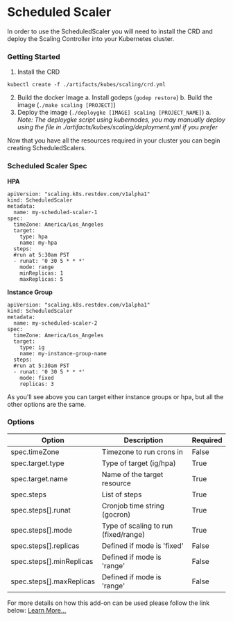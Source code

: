 # Scheduled Scaler

In order to use the ScheduledScaler you will need to install the CRD and deploy the Scaling Controller into your Kubernetes cluster.

### Getting Started
1. Install the CRD
```
kubectl create -f ./artifacts/kubes/scaling/crd.yml
```
2. Build the docker Image
	a. Install godeps (`godep restore`)
	b. Build the image (`./make scaling [PROJECT]`)
3. Deploy the image (`./deploygke [IMAGE] scaling [PROJECT_NAME]`)
	a. *Note: The deploygke script using kubernodes, you may manually deploy using the file in ./artifacts/kubes/scaling/deployment.yml if you prefer* 

Now that you have all the resources required in your cluster you can begin creating ScheduledScalers.

### Scheduled Scaler Spec
**HPA**
```
apiVersion: "scaling.k8s.restdev.com/v1alpha1"
kind: ScheduledScaler
metadata:
  name: my-scheduled-scaler-1
spec:
  timeZone: America/Los_Angeles
  target:
    type: hpa
    name: my-hpa
  steps:
  #run at 5:30am PST
  - runat: '0 30 5 * * *'
    mode: range
    minReplicas: 1
    maxReplicas: 5
```
**Instance Group**
```
apiVersion: "scaling.k8s.restdev.com/v1alpha1"
kind: ScheduledScaler
metadata:
  name: my-scheduled-scaler-2
spec:
  timeZone: America/Los_Angeles
  target:
    type: ig
    name: my-instance-group-name
  steps:
  #run at 5:30am PST
  - runat: '0 30 5 * * *'
    mode: fixed
    replicas: 3
```
As you'll see above you can target either instance groups or hpa, but all the other options are the same.

### Options
| Option | Description | Required |
|--|--|--|
| spec.timeZone | Timezone to run crons in | False |
| spec.target.type | Type of target (ig/hpa) | True
| spec.target.name | Name of the target resource | True
| spec.steps | List of steps | True
| spec.steps[].runat | Cronjob time string (gocron) | True
| spec.steps[].mode | Type of scaling to run (fixed/range) | True
| spec.steps[].replicas | Defined if mode is 'fixed' | False
| spec.steps[].minReplicas | Defined if mode is 'range' | False
| spec.steps[].maxReplicas | Defined if mode is 'range' | False


For more details on how this add-on can be used please follow the link below:
[Learn More...](http://k8s.restdev.com/p/scheduled-scaler.html)
